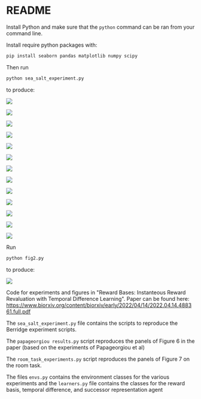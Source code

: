 # README

Install Python and make sure that the `python` command can be ran from your command line.

Install require python packages with:
```bash
pip install seaborn pandas matplotlib numpy scipy
```

Then run 
```bash
python sea_salt_experiment.py
```
to produce:

![](figures/berridge_juice_barchart_empty.png)

![](figures/berridge_salt_barchart_empty.png)

![](figures/empty_extinction_proper_sea_salt_rbtd_choices_empty.png)

![](figures/empty_extinction_proper_sea_salt_rbtd_reward_empty.png)

![](figures/no_homeostatic_proper_triple_sea_salt_rbtd_choices_2.png)

![](figures/no_homeostatic_proper_triple_sea_salt_rbtd_reward_2.png)

![](figures/sea_salt_extinction_homeostatic_choices.png)

![](figures/sea_salt_extinction_homeostatic_reward.png)

![](figures/sea_salt_extinction_rb_choices.png)

![](figures/sea_salt_extinction_rb_reward.png)

![](figures/sea_salt_extinction_td_choices.png)

![](figures/sea_salt_extinction_td_reward.png)

![](figures/sea_salt_extinction_td_reward.png)

Run 
```bash
python fig2.py
``` 
to produce:

![](figures/food_juice_scatterplot_reward_type_subjective_value.png)

Code for experiments and figures in "Reward Bases: Instanteous Reward Revaluation with Temporal Difference Learning". Paper can be found here: https://www.biorxiv.org/content/biorxiv/early/2022/04/14/2022.04.14.488361.full.pdf

The ``sea_salt_experiment.py`` file contains the scripts to reproduce the Berridge experiment scripts.

The ``papageorgiou results.py`` script reproduces the panels of Figure 6 in the paper (based on the experiments of Papageorgiou et al)

The ``room_task_experiments.py`` script reproduces the panels of Figure 7 on the room task.

The files ``envs.py`` contains the environment classes for the various experiments and the ``learners.py`` file contains the classes for the reward basis, temporal difference, and successor representation agent
